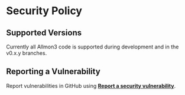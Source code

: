 # Security Policy

## Supported Versions

Currently all Allmon3 code is supported during development
and in the v0.x.y branches.

## Reporting a Vulnerability

Report vulnerabilities in GitHub using **[Report a security vulnerability](https://github.com/AllStarLink/Allmon3/security/advisories/new)**.
